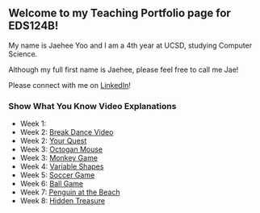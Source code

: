 ## Welcome to my Teaching Portfolio page for EDS124B!

My name is Jaehee Yoo and I am a 4th year at UCSD, studying Computer Science.

Although my full first name is Jaehee, please feel free to call me Jae!

Please connect with me on [LinkedIn](https://www.linkedin.com/in/jaeheeyoo/)!

### Show What You Know Video Explanations
* Week 1: 
* Week 2: [Break Dance Video](https://youtu.be/QsjU3czHkB4)
* Week 2: [Your Quest](https://youtu.be/sr7xlV2lE38)
* Week 3: [Octogan Mouse](https://youtu.be/U1zl07MeW1I)
* Week 3: [Monkey Game](https://youtu.be/g54c7EPYq6I)
* Week 4: [Variable Shapes](https://youtu.be/TzNlj13gZ2I)
* Week 5: [Soccer Game](https://youtu.be/gEm7HE6jFsk)
* Week 6: [Ball Game](https://youtu.be/6praIriA4OU)
* Week 7: [Penguin at the Beach](https://youtu.be/VqASf5f38HM)
* Week 8: [Hidden Treasure](https://youtu.be/iu1TmSUxDJw)
